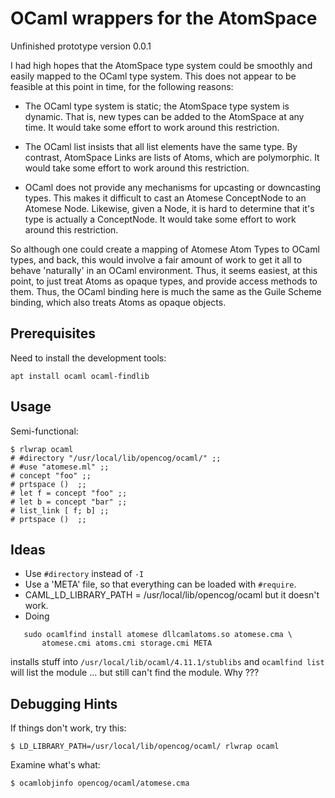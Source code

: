
OCaml wrappers for the AtomSpace
================================

Unfinished prototype version 0.0.1

I had high hopes that the AtomSpace type system could be smoothly and
easily mapped to the OCaml type system. This does not appear to be
feasible at this point in time, for the following reasons:

* The OCaml type system is static; the AtomSpace type system is dynamic.
  That is, new types can be added to the AtomSpace at any time. It would
  take some effort to work around this restriction.

* The OCaml list insists that all list elements have the same type.
  By contrast, AtomSpace Links are lists of Atoms, which are
  polymorphic. It would take some effort to work around this restriction.

* OCaml does not provide any mechanisms for upcasting or downcasting
  types. This makes it difficult to cast an Atomese ConceptNode to an
  Atomese Node. Likewise, given a Node, it is hard to determine that
  it's type is actually a ConceptNode. It would take some effort to
  work around this restriction.

So although one could create a mapping of Atomese Atom Types to OCaml
types, and back, this would involve a fair amount of work to get it all
to behave 'naturally' in an OCaml environment.  Thus, it seems easiest,
at this point, to just treat Atoms as opaque types, and provide access
methods to them.  Thus, the OCaml binding here is much the same as the
Guile Scheme binding, which also treats Atoms as opaque objects.

Prerequisites
-------------
Need to install the development tools:
```
apt install ocaml ocaml-findlib
```

Usage
-----

Semi-functional:
```
$ rlwrap ocaml
# #directory "/usr/local/lib/opencog/ocaml/" ;;
# #use "atomese.ml" ;;
# concept "foo" ;;
# prtspace ()  ;;
# let f = concept "foo" ;;
# let b = concept "bar" ;;
# list_link [ f; b] ;;
# prtspace ()  ;;
```

Ideas
-----
* Use `#directory` instead of `-I`
* Use a 'META' file, so that everything can be loaded with `#require`.
* CAML_LD_LIBRARY_PATH = /usr/local/lib/opencog/ocaml but it doesn't work.
* Doing
```
   sudo ocamlfind install atomese dllcamlatoms.so atomese.cma \
       atomese.cmi atoms.cmi storage.cmi META
```
  installs stuff into `/usr/local/lib/ocaml/4.11.1/stublibs` and
  `ocamlfind list` will list the module ... but still can't find
  the module. Why ???

Debugging Hints
---------------
If things don't work, try this:
```
$ LD_LIBRARY_PATH=/usr/local/lib/opencog/ocaml/ rlwrap ocaml
```

Examine what's what:
```
$ ocamlobjinfo opencog/ocaml/atomese.cma
```
